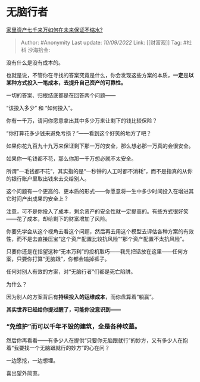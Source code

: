 # 无脑行者
[家里资产七千来万如何在未来保证不缩水?](https://www.zhihu.com/question/494065618/answer/2664469677)

> Author: #Anonymity
> Last update: *10/09/2022*
> Link: [[财富观]]
> Tag: #社科
> 沙海拾金:

没有什么是没有成本的。

也就是说，不管你在寻找的答案究竟是什么，你会发现这些方案的本质，**一定**是**以某种方式投入一笔成本，去提升自己资产的可靠性。**

一切的答案、归根结底都是在回答两个问题——

“该投入多少” 和 “如何投入”。

你有一千万，请问你愿意拿出其中多少万来让剩下的钱比较保险？

“你打算花多少钱来避免亏损？”——看到这个好笑的地方了吧？

如果你花九百九十九万来保证剩下那一万的安全，那么想必那一万真的会很安全。

如果你一毛钱都不花，那么你那一千万想必就不太安全。

所谓“一毛钱都不花”，其实指的是“一秒钟的人工时都不消耗”，而不是指真的从你的银行账户里取出钱来去交给别人。

这个问题有一个更高的、更本质的形式——你愿意将一生中多少时间投入在增进其它时间产出成果的安全上？

注意，可不是你投入了成本，剩余资产的安全性就一定提高的。有些方式很好笑——花了成本，却给剩下的财富增加了风险。

你要先学会从这个视角去看这个问题，然后再去用这个模型去评估各种方案的有效性，而不是去直接压宝“这个资产配置比较抗风险”“那个资产配置不太抗风险”。

只要你还是在指望这种“无本万利”的投机取巧——我先把话放在这里——任何方案，只要你打算“无脑跟”，你都会输掉裤子。

任何对别人有效的方案，对“无脑行者”们都是死亡陷阱。

为什么？

因为别人的方案背后有**持续投入的运维成本**，而你盘算着“躺赢”。

**其实世界已经给你提过醒了，可能你没意识到——**

### **“免维护”而可以千年不毁的建筑，全是各种坟墓。**

然后你再看看——有多少人在提供“只要你无脑跟就行”的妙方，又有多少人在抱着“我要找一个无脑跟就行的妙方”的心在问？

一边愿挖，一边想埋。

喜出望外简直。
